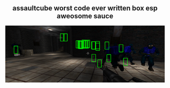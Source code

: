 <h2 align="center"> assaultcube worst code ever written box esp aweosome sauce </h2>

![Screenshot](ss.png)
